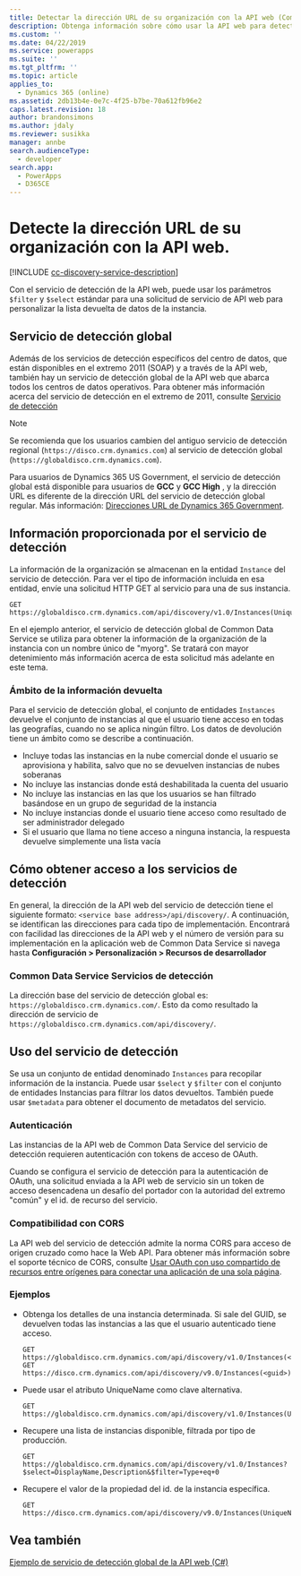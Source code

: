 ```yaml
---
title: Detectar la dirección URL de su organización con la API web (Common Data Service)| Microsoft Docs
description: Obtenga información sobre cómo usar la API web para detectar en el tiempo de ejecución las organizaciones o instancias a las que pertenece el usuario que ha iniciado sesión
ms.custom: ''
ms.date: 04/22/2019
ms.service: powerapps
ms.suite: ''
ms.tgt_pltfrm: ''
ms.topic: article
applies_to:
  - Dynamics 365 (online)
ms.assetid: 2db13b4e-0e7c-4f25-b7be-70a612fb96e2
caps.latest.revision: 18
author: brandonsimons
ms.author: jdaly
ms.reviewer: susikka
manager: annbe
search.audienceType:
  - developer
search.app:
  - PowerApps
  - D365CE
---
```

# <a name="discover-the-url-for-your-organization-using-the-web-api"></a>Detecte la dirección URL de su organización con la API web.

[!INCLUDE [cc-discovery-service-description](../includes/cc-discovery-service-description.md)]

Con el servicio de detección de la API web, puede usar los parámetros `$filter` y `$select` estándar para una solicitud de servicio de API web para personalizar la lista devuelta de datos de la instancia.
<!-- TODO should only talk about the global discovery service -->

## <a name="global-discovery-service"></a>Servicio de detección global

Además de los servicios de detección específicos del centro de datos, que están disponibles en el extremo 2011 (SOAP) y a través de la API web, también hay un servicio de detección global de la API web que abarca todos los centros de datos operativos. Para obtener más información acerca del servicio de detección en el extremo de 2011, consulte [Servicio de detección](../org-service/discovery-service.md)

> [!NOTE]
> Se recomienda que los usuarios cambien del antiguo servicio de detección regional (`https://disco.crm.dynamics.com`) al servicio de detección global (`https://globaldisco.crm.dynamics.com`).
> 
> Para usuarios de Dynamics 365 US Government, el servicio de detección global está disponible para usuarios de **GCC** y **GCC High** , y la dirección URL es diferente de la dirección URL del servicio de detección global regular. Más información: [Direcciones URL de Dynamics 365 Government](https://docs.microsoft.com/dynamics365/customer-engagement/admin/government/microsoft-dynamics-365-government#dynamics-365-us-government-urls).

  
## <a name="information-provided-by-the-discovery-service"></a>Información proporcionada por el servicio de detección 
 
 La información de la organización se almacenan en la entidad `Instance` del servicio de detección.  Para ver el tipo de información incluida en esa entidad, envíe una solicitud HTTP GET al servicio para una de sus instancia.  
  
```http  
GET https://globaldisco.crm.dynamics.com/api/discovery/v1.0/Instances(UniqueName='myorg')  
```  
  
En el ejemplo anterior, el servicio de detección global de Common Data Service se utiliza para obtener la información de la organización de la instancia con un nombre único de "myorg". Se tratará con mayor detenimiento más información acerca de esta solicitud más adelante en este tema.  

 

  
### <a name="scope-of-the-returned-information"></a>Ámbito de la información devuelta

Para el servicio de detección global, el conjunto de entidades `Instances` devuelve el conjunto de instancias al que el usuario tiene acceso en todas las geografías, cuando no se aplica ningún filtro.   Los datos de devolución tiene un ámbito como se describe a continuación.  
  
-   Incluye todas las instancias en la nube comercial donde el usuario se aprovisiona y habilita, salvo que no se devuelven instancias de nubes soberanas
-   No incluye las instancias donde está deshabilitada la cuenta del usuario
-   No incluye las instancias en las que los usuarios se han filtrado basándose en un grupo de seguridad de la instancia
-   No incluye instancias donde el usuario tiene acceso como resultado de ser administrador delegado
-   Si el usuario que llama no tiene acceso a ninguna instancia, la respuesta devuelve simplemente una lista vacía

## <a name="how-to-access-the-discovery-services"></a>Cómo obtener acceso a los servicios de detección

En general, la dirección de la API web del servicio de detección tiene el siguiente formato: `<service base address>/api/discovery/`.  A continuación, se identifican las direcciones para cada tipo de implementación. Encontrará con facilidad las direcciones de la API web y el número de versión para su implementación en la aplicación web de Common Data Service si navega hasta **Configuración > Personalización > Recursos de desarrollador**  
  
### <a name="common-data-service-discovery-services"></a>Common Data Service Servicios de detección  

La dirección base del servicio de detección global es: `https://globaldisco.crm.dynamics.com/`. Esto da como resultado la dirección de servicio de `https://globaldisco.crm.dynamics.com/api/discovery/`.  
  
## <a name="using-the-discovery-service"></a>Uso del servicio de detección  

Se usa un conjunto de entidad denominado `Instances` para recopilar información de la instancia. Puede usar `$select` y `$filter` con el conjunto de entidades Instancias para filtrar los datos devueltos. También puede usar `$metadata` para obtener el documento de metadatos del servicio.  
  
### <a name="authentication"></a>Autenticación

Las instancias de la API web de Common Data Service del servicio de detección requieren autenticación con tokens de acceso de OAuth.

Cuando se configura el servicio de detección para la autenticación de OAuth, una solicitud enviada a la API web de servicio sin un token de acceso desencadena un desafío del portador con la autoridad del extremo "común" y el id. de recurso del servicio.
### <a name="cors-support"></a>Compatibilidad con CORS

La API web del servicio de detección admite la norma CORS para acceso de origen cruzado como hace la Web API.  Para obtener más información sobre el soporte técnico de CORS, consulte [Usar OAuth con uso compartido de recursos entre orígenes para conectar una aplicación de una sola página](../oauth-cross-origin-resource-sharing-connect-single-page-application.md).  
  
### <a name="examples"></a>Ejemplos  
  
-   Obtenga los detalles de una instancia determinada. Si sale del GUID, se devuelven todas las instancias a las que el usuario autenticado tiene acceso.  
  
    ```http      
    GET https://globaldisco.crm.dynamics.com/api/discovery/v1.0/Instances(<guid>)
    GET https://disco.crm.dynamics.com/api/discovery/v9.0/Instances(<guid>)  
    ```  
  
-   Puede usar el atributo UniqueName como clave alternativa.  
  
    ```http  
    GET https://globaldisco.crm.dynamics.com/api/discovery/v1.0/Instances(UniqueName='myorg')  
    ```  
  
-   Recupere una lista de instancias disponible, filtrada por tipo de producción.  
  
    ```http  
    GET https://globaldisco.crm.dynamics.com/api/discovery/v1.0/Instances?$select=DisplayName,Description&$filter=Type+eq+0   
    ```  
  
-   Recupere el valor de la propiedad del id. de la instancia específica.  
  
    ```http  
    GET https://disco.crm.dynamics.com/api/discovery/v9.0/Instances(UniqueName='myorg')/Id/$value  
    ```

## <a name="see-also"></a>Vea también

[Ejemplo de servicio de detección global de la API web (C#)](samples/global-discovery-service-csharp.md)

